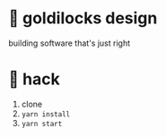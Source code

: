 # 🐻 goldilocks design
building software that's just right

# 🤖 hack
1. clone
2. `yarn install`
3. `yarn start`

